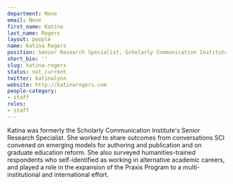 ```yaml
---
department: None
email: None
first_name: Katina
last_name: Rogers
layout: people
name: Katina Rogers
position: Senior Research Specialist, Scholarly Communication Institute
short_bio: ''
slug: katina-rogers
status: not_current
twitter: katinalynn
website: http://katinarogers.com
people-category:
- staff
roles:
- staff
---
```


Katina was formerly the Scholarly Communication Institute's Senior Research Specialist. She worked to share outcomes from conversations SCI convened on emerging models for authoring and publication and on graduate education reform. She also surveyed humanities-trained respondents who self-identified as working in alternative academic careers, and played a role in the expansion of the Praxis Program to a multi-institutional and international effort.
